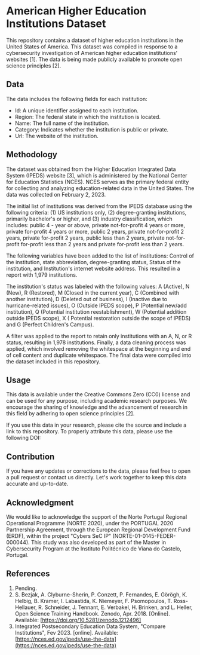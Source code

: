 # American Higher Education Institutions Dataset

This repository contains a dataset of higher education institutions in the United States of America.
This dataset was compiled in response to a cybersecurity investigation of American higher education institutions' websites [1]. The data is being made publicly available to promote open science principles [2].

## Data

The data includes the following fields for each institution:

- Id: A unique identifier assigned to each institution.
- Region: The federal state in which the institution is located.
- Name: The full name of the institution.
- Category: Indicates whether the institution is public or private.
- Url: The website of the institution.

## Methodology

The dataset was obtained from the Higher Education Integrated Data System (IPEDS) website [3], which is administered by the National Center for Education Statistics (NCES). NCES serves as the primary federal entity for collecting and analyzing education-related data in the United States. The data was collected on February 2, 2023.

The initial list of institutions was derived from the IPEDS database using the following criteria: (1) US institutions only, (2) degree-granting institutions, primarily bachelor's or higher, and (3) industry classification, which includes: public 4 - year or above, private not-for-profit 4 years or more, private for-profit 4 years or more, public 2 years, private not-for-profit 2 years, private for-profit 2 years, public less than 2 years, private not-for-profit for-profit less than 2 years and private for-profit less than 2 years.

The following variables have been added to the list of institutions: Control of the institution, state abbreviation, degree-granting status, Status of the institution, and Institution's internet website address. This resulted in a report with 1,979 institutions.

The institution's status was labeled with the following values: A (Active), N (New), R (Restored), M (Closed in the current year), C (Combined with another institution), D (Deleted out of business), I (Inactive due to hurricane-related issues), O (Outside IPEDS scope), P (Potential new/add institution), Q (Potential institution reestablishment), W (Potential addition outside IPEDS scope), X ( Potential restoration outside the scope of IPEDS) and G (Perfect Children's Campus).

A filter was applied to the report to retain only institutions with an A, N, or R status, resulting in 1,978 institutions. Finally, a data cleaning process was applied, which involved removing the whitespace at the beginning and end of cell content and duplicate whitespace. The final data were compiled into the dataset included in this repository.

## Usage

This data is available under the Creative Commons Zero (CC0) license and can be used for any purpose, including academic research purposes. We encourage the sharing of knowledge and the advancement of research in this field by adhering to open science principles [2].

If you use this data in your research, please cite the source and include a link to this repository. To properly attribute this data, please use the following DOI:

## Contribution

If you have any updates or corrections to the data, please feel free to open a pull request or contact us directly. Let's work together to keep this data accurate and up-to-date.

## Acknowledgment

We would like to acknowledge the support of the Norte Portugal Regional Operational Programme (NORTE 2020), under the PORTUGAL 2020 Partnership Agreement, through the European Regional Development Fund (ERDF), within the project "Cybers SeC IP" (NORTE-01-0145-FEDER-000044). This study was also developed as part of the Master in Cybersecurity Program at the Instituto Politécnico de Viana do Castelo, Portugal.

## References

1. Pending.
2. S. Bezjak, A. Clyburne-Sherin, P. Conzett, P. Fernandes, E. Görögh, K. Helbig, B. Kramer, I. Labastida, K. Niemeyer, F. Psomopoulos, T. Ross-Hellauer, R. Schneider, J. Tennant, E. Verbakel, H. Brinken, and L. Heller, Open Science Training Handbook. Zenodo, Apr. 2018. [Online]. Available: [https://doi.org/10.5281/zenodo.1212496]
3. Integrated Postsecondary Education Data System, "Compare Institutions", Fev 2023. [online]. Available: [https://nces.ed.gov/ipeds/use-the-data](https://nces.ed.gov/ipeds/use-the-data)

